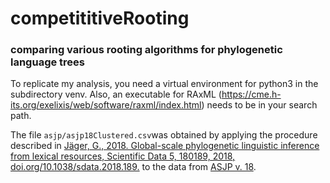 # competititiveRooting
### comparing various rooting algorithms for phylogenetic language trees

To replicate my analysis, you need a virtual environment for python3 in the subdirectory venv. Also, an executable for RAxML (https://cme.h-its.org/exelixis/web/software/raxml/index.html) needs to be in your search path.

The file `asjp/asjp18Clustered.csv`was obtained by applying the procedure described in [Jäger, G., 2018. Global-scale phylogenetic linguistic inference from lexical resources, Scientific Data 5, 180189, 2018, doi.org/10.1038/sdata.2018.189.](https://www.nature.com/articles/sdata2018189) to the data from [ASJP v. 18](https://asjp.clld.org/). 

